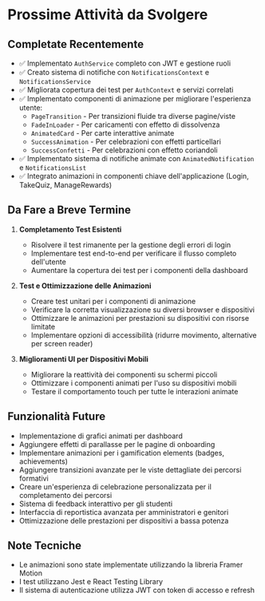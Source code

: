 # Prossime Attività da Svolgere

## Completate Recentemente
- ✅ Implementato `AuthService` completo con JWT e gestione ruoli
- ✅ Creato sistema di notifiche con `NotificationsContext` e `NotificationsService`
- ✅ Migliorata copertura dei test per `AuthContext` e servizi correlati
- ✅ Implementato componenti di animazione per migliorare l'esperienza utente:
  - `PageTransition` - Per transizioni fluide tra diverse pagine/viste
  - `FadeInLoader` - Per caricamenti con effetto di dissolvenza
  - `AnimatedCard` - Per carte interattive animate
  - `SuccessAnimation` - Per celebrazioni con effetti particellari
  - `SuccessConfetti` - Per celebrazioni con effetto coriandoli
- ✅ Implementato sistema di notifiche animate con `AnimatedNotification` e `NotificationsList`
- ✅ Integrato animazioni in componenti chiave dell'applicazione (Login, TakeQuiz, ManageRewards)

## Da Fare a Breve Termine

1. **Completamento Test Esistenti**
   - Risolvere il test rimanente per la gestione degli errori di login
   - Implementare test end-to-end per verificare il flusso completo dell'utente
   - Aumentare la copertura dei test per i componenti della dashboard

2. **Test e Ottimizzazione delle Animazioni**
   - Creare test unitari per i componenti di animazione
   - Verificare la corretta visualizzazione su diversi browser e dispositivi
   - Ottimizzare le animazioni per prestazioni su dispositivi con risorse limitate
   - Implementare opzioni di accessibilità (ridurre movimento, alternative per screen reader)

3. **Miglioramenti UI per Dispositivi Mobili**
   - Migliorare la reattività dei componenti su schermi piccoli
   - Ottimizzare i componenti animati per l'uso su dispositivi mobili
   - Testare il comportamento touch per tutte le interazioni animate

## Funzionalità Future
- Implementazione di grafici animati per dashboard
- Aggiungere effetti di parallasse per le pagine di onboarding
- Implementare animazioni per i gamification elements (badges, achievements)
- Aggiungere transizioni avanzate per le viste dettagliate dei percorsi formativi
- Creare un'esperienza di celebrazione personalizzata per il completamento dei percorsi
- Sistema di feedback interattivo per gli studenti
- Interfaccia di reportistica avanzata per amministratori e genitori
- Ottimizzazione delle prestazioni per dispositivi a bassa potenza

## Note Tecniche
- Le animazioni sono state implementate utilizzando la libreria Framer Motion
- I test utilizzano Jest e React Testing Library
- Il sistema di autenticazione utilizza JWT con token di accesso e refresh
